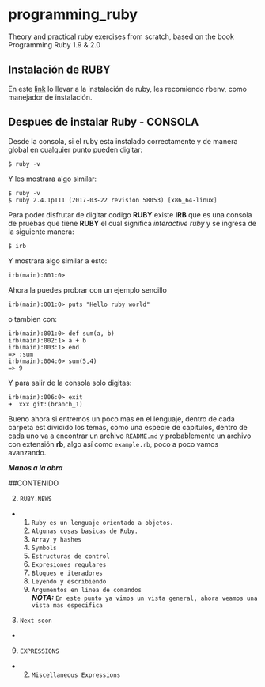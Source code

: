 # programming_ruby
Theory and practical ruby exercises from scratch, based on the book Programming Ruby 1.9 &amp; 2.0


## Instalación de RUBY

 En este [link](https://www.ruby-lang.org/es/documentation/installation/) lo
 llevar a la instalación de ruby, les recomiendo rbenv, como manejador de
 instalación.


## Despues de instalar Ruby - CONSOLA

Desde la consola, si el ruby esta instalado correctamente y de manera global
en cualquier punto pueden digitar:

```
$ ruby -v
```

Y les mostrara algo similar:

```
$ ruby -v
$ ruby 2.4.1p111 (2017-03-22 revision 58053) [x86_64-linux]
```

Para poder disfrutar de digitar codigo **RUBY** existe **IRB** que es una consola
de pruebas que tiene  **RUBY** el cual significa *interactive ruby* y se ingresa
de la siguiente manera:

```
$ irb
```

Y mostrara algo similar a esto:
```
irb(main):001:0>
```

Ahora la puedes probrar con un ejemplo sencillo

`irb(main):001:0> puts "Hello ruby world"`

o tambien con:
```
irb(main):001:0> def sum(a, b)
irb(main):002:1> a + b
irb(main):003:1> end
=> :sum
irb(main):004:0> sum(5,4)
=> 9
```

Y para salir de la consola solo digitas:
```
irb(main):006:0> exit
➜  xxx git:(branch_1)
```

Bueno ahora si entremos un poco mas en el lenguaje, dentro de cada carpeta est dividido los temas, como una especie de capitulos, dentro de cada uno va a encontrar un archivo `README.md` y probablemente un archivo con extensión **rb**, algo así como `example.rb`, poco a poco vamos avanzando.

***Manos a la obra***

##CONTENIDO

2. `RUBY.NEWS`
* 1. `Ruby es un lenguaje orientado a objetos.`
  2. `Algunas cosas basicas de Ruby.`
  3. `Array y hashes`
  4. `Symbols`
  5. `Estructuras de control`
  6. `Expresiones regulares`
  7. `Bloques e iteradores`
  8. `Leyendo y escribiendo`
  9. `Argumentos en linea de comandos`
  <br>***NOTA:*** `En este punto ya vimos un vista general, ahora veamos una vista mas especifica`

3. `Next soon`
*
9. `EXPRESSIONS`
* 2. `Miscellaneous Expressions`

